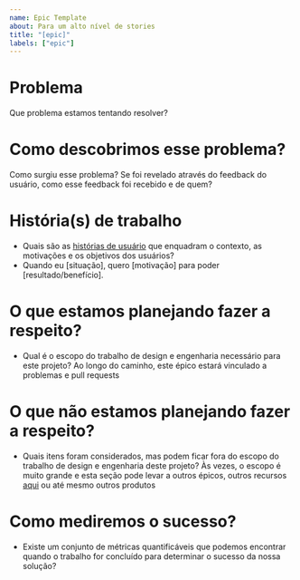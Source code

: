 ```yaml
---
name: Epic Template
about: Para um alto nível de stories
title: "[epic]"
labels: ["epic"]
---
```


# Problema

Que problema estamos tentando resolver?

# Como descobrimos esse problema?

Como surgiu esse problema? Se foi revelado através do feedback do usuário, como esse feedback foi recebido e de quem?

# História(s) de trabalho

- Quais são as [histórias de usuário](https://thoughtbot.com/blog/converting-to-jobs-stories) que enquadram o contexto, as motivações e os objetivos dos usuários?
- Quando eu [situação], quero [motivação] para poder [resultado/benefício].

# O que estamos planejando fazer a respeito?

- Qual é o escopo do trabalho de design e engenharia necessário para este projeto?
  Ao longo do caminho, este épico estará vinculado a problemas e pull requests

# O que não estamos planejando fazer a respeito?

- Quais itens foram considerados, mas podem ficar fora do escopo do trabalho de design e engenharia deste projeto?
  Às vezes, o escopo é muito grande e esta seção pode levar a outros épicos, outros recursos [aqui](https://github.com/near/near-wallet-roadmap/projects/1) ou até mesmo outros produtos

# Como mediremos o sucesso?

- Existe um conjunto de métricas quantificáveis que podemos encontrar quando o trabalho for concluído para determinar o sucesso da nossa solução?
